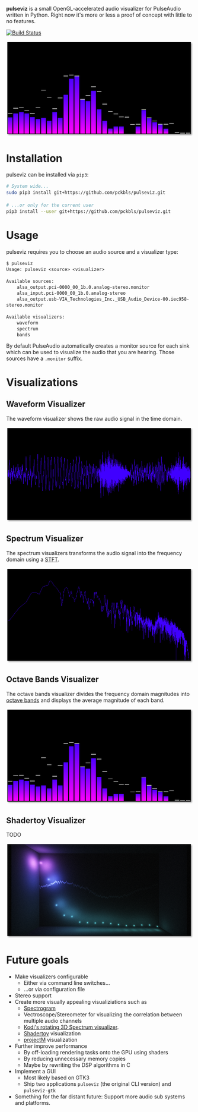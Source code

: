 **pulseviz** is a small OpenGL-accelerated audio visualizer for PulseAudio written in Python.
Right now it's more or less a proof of concept with little to no features.

[![Build Status](https://travis-ci.org/pckbls/pulseviz.svg?branch=master)](https://travis-ci.org/pckbls/pulseviz)

![Octave Bands Visualizer](images/bands.png)

# Installation

pulseviz can be installed via `pip3`:

```sh
# System wide...
sudo pip3 install git+https://github.com/pckbls/pulseviz.git

# ...or only for the current user
pip3 install --user git+https://github.com/pckbls/pulseviz.git
```

# Usage

pulseviz requires you to choose an audio source and a visualizer type:

```
$ pulseviz
Usage: pulseviz <source> <visualizer>

Available sources:
    alsa_output.pci-0000_00_1b.0.analog-stereo.monitor
    alsa_input.pci-0000_00_1b.0.analog-stereo
    alsa_output.usb-VIA_Technologies_Inc._USB_Audio_Device-00.iec958-stereo.monitor

Available visualizers:
    waveform
    spectrum
    bands
```

By default PulseAudio automatically creates a monitor source for each sink which can be used to visualize the audio that you are hearing.
Those sources have a `.monitor` suffix.

# Visualizations

## Waveform Visualizer

The waveform visualizer shows the raw audio signal in the time domain.

![Waveform Visualizer](images/waveform.png)

## Spectrum Visualizer

The spectrum visualizers transforms the audio signal into the frequency domain using a [STFT](https://en.wikipedia.org/wiki/Short-time_Fourier_transform).

![Spectrum Visualizer](images/spectrum.png)

## Octave Bands Visualizer

The octave bands visualizer divides the frequency domain magnitudes into [octave bands](https://en.wikipedia.org/wiki/Octave_band) and displays
the average magnitude of each band.

![Octave Bands Visualizer](images/bands.png)

## Shadertoy Visualizer

TODO

![Shadertoy Visualizer](images/shadertoy.png)

# Future goals

* Make visualizers configurable
  * Either via command line switches...
  * ...or via configuration file
* Stereo support
* Create more visually appealing visualiziations such as
  * [Spectrogram](https://en.wikipedia.org/wiki/Spectrogram#/media/File:Spectrogram-19thC.png)
  * Vectroscope/Stereometer for visualizing the correlation between multiple audio channels
  * [Kodi's rotating 3D Spectrum visualizer](http://kodi.wiki/view/File:Fullscreen_music_controls.png).
  * [Shadertoy](https://www.shadertoy.com/) visualization
  * [projectM](http://projectm.sourceforge.net/) visualization
* Further improve performance
  * By off-loading rendering tasks onto the GPU using shaders
  * By reducing unnecessary memory copies
  * Maybe by rewriting the DSP algorithms in C
* Implement a GUI
  * Most likely based on GTK3
  * Ship two applications `pulseviz` (the original CLI version) and `pulseviz-gtk`
* Something for the far distant future: Support more audio sub systems and platforms.
